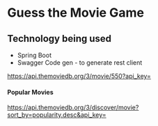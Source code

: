 # Guess the Movie Game


## Technology being used
* Spring Boot
* Swagger Code gen - to generate rest client



https://api.themoviedb.org/3/movie/550?api_key=

#### Popular Movies
 https://api.themoviedb.org/3/discover/movie?sort_by=popularity.desc&api_key=